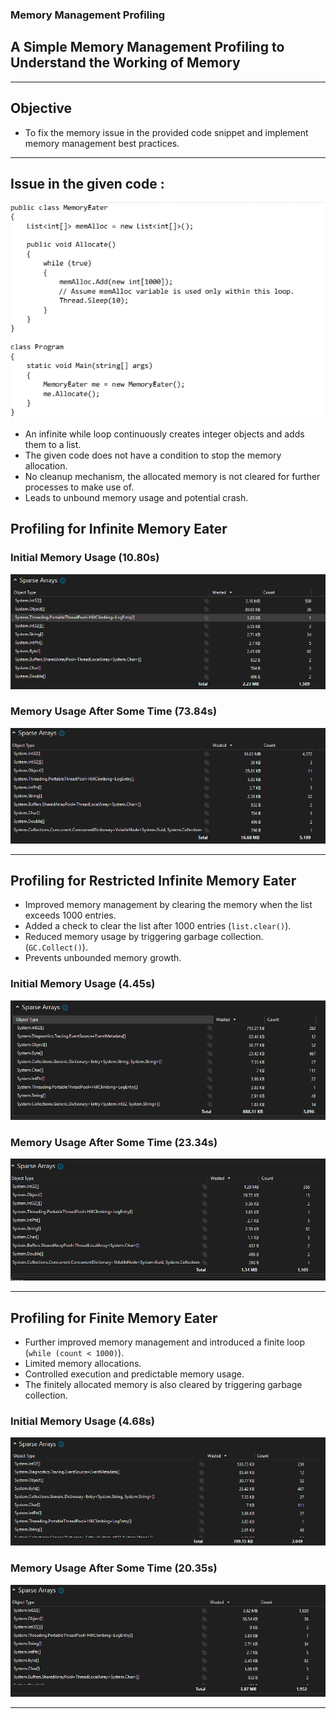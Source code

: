 
### Memory Management Profiling

## A Simple Memory Management Profiling to Understand the Working of Memory

---

## Objective

- To fix the memory issue in the provided code snippet and implement memory management best practices.

---
## Issue in the given code :
![Code with issues](Profiling/Code_Issues.png)
- An infinite while loop continuously creates integer objects and adds them to a list.
- The given code does not have a condition to stop the memory allocation.
- No cleanup mechanism, the allocated memory is not cleared for further processes to make use of.
- Leads to unbound memory usage and potential crash.

## Profiling for Infinite Memory Eater

### Initial Memory Usage (10.80s)  
![Initial Memory Usage](Profiling/InfiniteMemoryEater/initial_memory_usage.png)

### Memory Usage After Some Time (73.84s)  
![Final Memory Usage](Profiling/InfiniteMemoryEater/final_memory_usage.png)

---

## Profiling for Restricted Infinite Memory Eater

- Improved memory management by clearing the memory when the list exceeds 1000 entries.
- Added a check to clear the list after 1000 entries (`list.clear()`).
- Reduced memory usage by triggering garbage collection.(`GC.Collect()`).
- Prevents unbounded memory growth.

### Initial Memory Usage (4.45s)  
![Initial Memory Usage](Profiling/RestrictedInfiniteMemoryEater/initial_memory_usage.png)

### Memory Usage After Some Time (23.34s)  
![Final Memory Usage](Profiling/RestrictedInfiniteMemoryEater/final_memory_usage.png)

---

## Profiling for Finite Memory Eater

- Further improved memory management and introduced a finite loop (`while (count < 1000)`).
- Limited memory allocations.
- Controlled execution and predictable memory usage.
- The finitely allocated memory is also cleared by triggering garbage collection.

### Initial Memory Usage (4.68s)  
![Initial Memory Usage](Profiling/FiniteMemoryEater/initial_memory_usage.png)

### Memory Usage After Some Time (20.35s)  
![Final Memory Usage](Profiling/FiniteMemoryEater/final_memory_usage.png)

---

